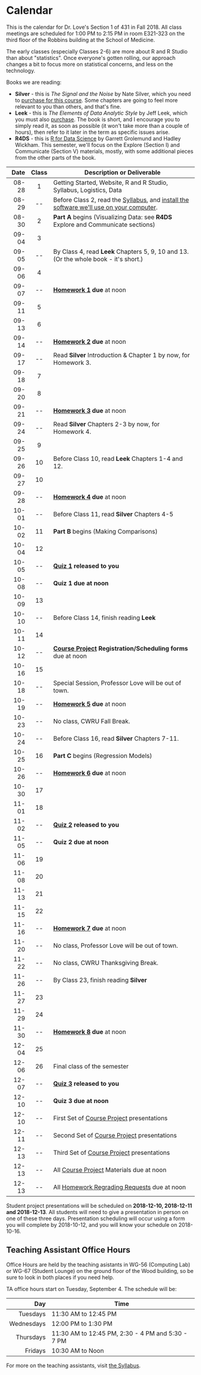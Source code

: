 # Calendar

This is the calendar for Dr. Love's Section 1 of 431 in Fall 2018. All class meetings are scheduled for 1:00 PM to 2:15 PM in room E321-323 on the third floor of the Robbins building at the School of Medicine. 

The early classes (especially Classes 2-6) are more about R and R Studio than about "statistics". Once everyone's gotten rolling, our approach changes a bit to focus more on statistical concerns, and less on the technology. 

Books we are reading: 

- **Silver** - this is *The Signal and the Noise* by Nate Silver, which you need to [purchase for this course](https://thomaselove.github.io/2018-431-syllabus/index.html#what-do-i-need-to-buy). Some chapters are going to feel more relevant to you than others, and that's fine.
- **Leek** - this is *The Elements of Data Analytic Style* by Jeff Leek, which you must also [purchase](https://thomaselove.github.io/2018-431-syllabus/index.html#what-do-i-need-to-buy). The book is short, and I encourage you to simply read it, as soon as possible (it won't take more than a couple of hours), then refer to it later in the term as specific issues arise.
- **R4DS** - this is [R for Data Science](http://r4ds.had.co.nz/) by Garrett Grolemund and Hadley Wickham. This semester, we'll focus on the Explore (Section I) and Communicate (Section V) materials, mostly, with some additional pieces from the other parts of the book.

Date | Class | Description or Deliverable
-----------: | :---: | ---------------------------------------------------------
08-28 | 1 | Getting Started, Website, R and R Studio, Syllabus, Logistics, Data
08-29 | -- | Before Class 2, read the [Syllabus](https://thomaselove.github.io/2018-431-syllabus/), and [install the software we'll use on your computer](https://github.com/THOMASELOVE/431-2018/tree/master/software).
08-30 | 2 | **Part A** begins (Visualizing Data: see **R4DS** Explore and Communicate sections)
09-04 | 3 | 
09-05 | -- | By Class 4, read **Leek** Chapters 5, 9, 10 and 13. (Or the whole book - it's short.)
09-06 | 4 | 
09-07 | -- | **[Homework 1](https://github.com/THOMASELOVE/431-2018/tree/master/homework) due** at noon
09-11 | 5 | 
09-13 | 6 | 
09-14 | -- | **[Homework 2](https://github.com/THOMASELOVE/431-2018/tree/master/homework) due** at noon
09-17 | -- | Read **Silver** Introduction & Chapter 1 by now, for Homework 3.
09-18 | 7 | 
09-20 | 8 | 
09-21 | -- | **[Homework 3](https://github.com/THOMASELOVE/431-2018/tree/master/homework) due** at noon
09-24 | -- | Read **Silver** Chapters 2-3 by now, for Homework 4.
09-25 | 9 | 
09-26 | 10 | Before Class 10, read **Leek** Chapters 1-4 and 12.
09-27 | 10 | 
09-28 | -- | **[Homework 4](https://github.com/THOMASELOVE/431-2018/tree/master/homework) due** at noon
10-01 | -- | Before Class 11, read **Silver** Chapters 4-5
10-02 | 11 | **Part B** begins (Making Comparisons)
10-04 | 12 |
10-05 | -- | **[Quiz 1](https://github.com/THOMASELOVE/431-2018/tree/master/quizzes) released to you** 
10-08 | -- | **Quiz 1 due at noon**
10-09 | 13 |
10-10 | -- | Before Class 14, finish reading **Leek**
10-11 | 14 |
10-12 | -- | **[Course Project](https://github.com/THOMASELOVE/431-2018-project) Registration/Scheduling forms** due at noon
10-16 | 15 |
10-18 | -- | Special Session, Professor Love will be out of town.
10-19 | -- | **[Homework 5](https://github.com/THOMASELOVE/431-2018/tree/master/homework) due** at noon
10-23 | -- | No class, CWRU Fall Break.
10-24 | -- | Before Class 16, read **Silver** Chapters 7-11.
10-25 | 16 | **Part C** begins (Regression Models)
10-26 | -- | **[Homework 6](https://github.com/THOMASELOVE/431-2018/tree/master/homework) due** at noon
10-30 | 17 | 
11-01 | 18 | 
11-02 | -- | **[Quiz 2](https://github.com/THOMASELOVE/431-2018/tree/master/quizzes) released to you**
11-05 | -- | **Quiz 2 due at noon**
11-06 | 19 |
11-08 | 20 |
11-13 | 21 |
11-15 | 22 |
11-16 | -- | **[Homework 7](https://github.com/THOMASELOVE/431-2018/tree/master/homework) due** at noon
11-20 | -- | No class, Professor Love will be out of town.
11-22 | -- | No class, CWRU Thanksgiving Break.
11-26 | -- | By Class 23, finish reading **Silver** 
11-27 | 23 |
11-29 | 24 |
11-30 | -- | **[Homework 8](https://github.com/THOMASELOVE/431-2018/tree/master/homework) due** at noon
12-04 | 25 |
12-06 | 26 | Final class of the semester
12-07 | -- | **[Quiz 3](https://github.com/THOMASELOVE/431-2018/tree/master/quizzes) released to you**
12-10 | -- | **Quiz 3 due at noon**
12-10 | -- | First Set of [Course Project](https://github.com/THOMASELOVE/431-2018-project) presentations
12-11 | -- | Second Set of [Course Project](https://github.com/THOMASELOVE/431-2018-project) presentations
12-13 | -- | Third Set of [Course Project](https://github.com/THOMASELOVE/431-2018-project) presentations
12-13 | -- | All [Course Project](https://github.com/THOMASELOVE/431-2018-project) Materials due at noon
12-13 | -- | All [Homework Regrading Requests](https://github.com/THOMASELOVE/431-2018/tree/master/homework) due at noon

Student project presentations will be scheduled on **2018-12-10, 2018-12-11 and 2018-12-13**. All students will need to give a presentation in person on one of these three days. Presentation scheduling will occur using a form you will complete by 2018-10-12, and you will know your schedule on 2018-10-16.

## Teaching Assistant Office Hours 

Office Hours are held by the teaching asistants in WG-56 (Computing Lab) or WG-67 (Student Lounge) on the ground floor of the Wood building, so be sure to look in both places if you need help. 

TA office hours start on Tuesday, September 4. The schedule will be:

Day | Time 
-------------: | --------------------
Tuesdays | 11:30 AM to 12:45 PM
Wednesdays | 12:00 PM to 1:30 PM
Thursdays | 11:30 AM to 12:45 PM, 2:30 - 4 PM and 5:30 - 7 PM
Fridays | 10:30 AM to Noon

For more on the teaching assistants, visit [the Syllabus](https://thomaselove.github.io/2018-431-syllabus/teaching-assistants.html#office-hours-for-tas).

